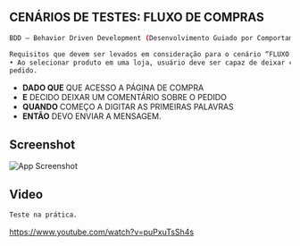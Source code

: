 
## CENÁRIOS DE TESTES: FLUXO DE COMPRAS
```bash
BDD — Behavior Driven Development (Desenvolvimento Guiado por Comportamento).
```
```bash
Requisitos que devem ser levados em consideração para o cenário “FLUXO DE COMPRA”
• Ao selecionar produto em uma loja, usuário deve ser capaz de deixar comentário sobre o
pedido.
```

- **DADO QUE** QUE ACESSO A PÁGINA DE COMPRA
- **E** DECIDO DEIXAR UM COMENTÁRIO SOBRE O PEDIDO
- **QUANDO** COMEÇO A DIGITAR AS PRIMEIRAS PALAVRAS
- **ENTÃO** DEVO ENVIAR A MENSAGEM.

## Screenshot
![App Screenshot](https://cdn.discordapp.com/attachments/993982266273452053/995834240526725280/unknown.png)


## Video
```bash
Teste na prática.
```
https://www.youtube.com/watch?v=puPxuTsSh4s






